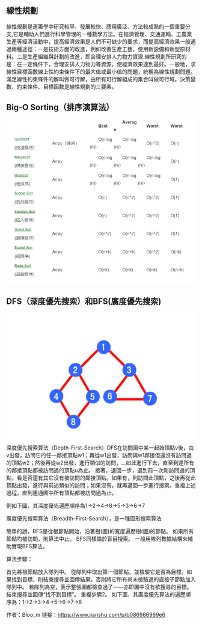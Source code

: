 ## 線性規劃
線性規劃是運籌學中研究較早、發展較快、應用廣泛、方法較成熟的一個重要分支,它是輔助人們進行科學管理的一種數學方法。在經濟管理、交通運輸、工農業生產等經濟活動中，提高經濟效果是人們不可缺少的要求，而提高經濟效果一般通過兩種途徑：一是技術方面的改進，例如改善生產工藝，使用新設備和新型原材料。二是生產組織與計劃的改進，即合理安排人力物力資源.線性規劃所研究的是：在一定條件下，合理安排人力物力等資源，使經濟效果達到最好。一般地，求線性目標函數線上性約束條件下的最大值或最小值的問題，統稱為線性規劃問題。滿足線性約束條件的解叫做可行解，由所有可行解組成的集合叫做可行域。決策變數、約束條件、目標函數是線性規劃的三要素。
## Big-O Sorting（排序演算法）
![p](https://github.com/zxc21949049/ai109b/blob/main/pp/ppw401.png)
## DFS（深度優先搜索）和BFS(廣度優先搜索)
![p](https://github.com/zxc21949049/ai109b/blob/main/pp/ppw402.png)
深度優先搜索算法（Depth-First-Search）DFS在訪問圖中某一起始頂點v後，由v出發，訪問它的任一鄰接頂點w1；再從w1出發，訪問與w1鄰接但還沒有訪問過的頂點w2；然後再從w2出發，進行類似的訪問，…如此進行下去，直至到達所有的鄰接頂點都被訪問過的頂點u為止。
接著，退回一步，退到前一次剛訪問過的頂點，看是否還有其它沒有被訪問的鄰接頂點。如果有，則訪問此頂點，之後再從此頂點出發，進行與前述類似的訪問；如果沒有，就再退回一步進行搜索。重複上述過程，直到連通圖中所有頂點都被訪問過為止。

例如下圖，其深度優先遍歷順序為1->2->4->8->5->3->6->7


廣度優先搜索算法（Breadth-First-Search），是一種圖形搜索算法

簡單的說，BFS是從根節點開始，沿著樹(圖)的寬度遍歷樹(圖)的節點。
如果所有節點均被訪問，則算法中止。
BFS同樣屬於盲目搜索。
一般用隊列數據結構來輔助實現BFS算法。

算法步驟：

首先將根節點放入隊列中。
從隊列中取出第一個節點，並檢驗它是否為目標。如果找到目標，則結束搜尋並回傳結果。否則將它所有尚未檢驗過的直接子節點加入隊列中。
若隊列為空，表示整張圖都檢查過了——亦即圖中沒有欲搜尋的目標。結束搜尋並回傳“找不到目標”。
重複步驟2。
如下圖，其廣度優先算法的遍歷順序為：1->2->3->4->5->6->7->8



作者：Bloo_m
链接：https://www.jianshu.com/p/b086986969e6
